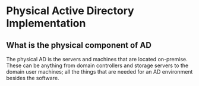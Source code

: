 # Physical Active Directory Implementation

## What is the physical component of AD 
The physical AD is the servers and machines that are located on-premise. These can be anything from domain controllers and storage servers to the domain user machines; all the things that are needed for an AD environment besides the software. 
